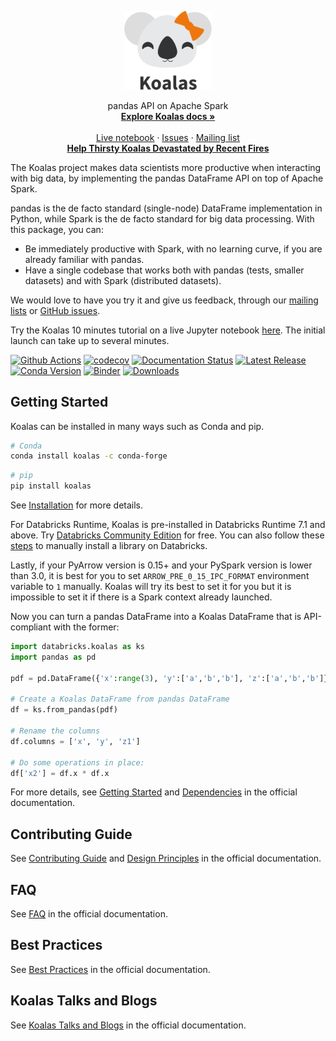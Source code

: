 <p align="center">
  <img src="https://raw.githubusercontent.com/databricks/koalas/master/icons/koalas-logo.png" width="140"/>
</p>

<p align="center">
  pandas API on Apache Spark
  <br/>
  <a href="https://koalas.readthedocs.io/en/latest/?badge=latest"><strong>Explore Koalas docs »</strong></a>
  <br/>
  <br/>
  <a href="https://mybinder.org/v2/gh/databricks/koalas/master?filepath=docs%2Fsource%2Fgetting_started%2F10min.ipynb">Live notebook</a>
  ·
  <a href="https://github.com/databricks/koalas/issues">Issues</a>
  ·
  <a href="https://groups.google.com/forum/#!forum/koalas-dev">Mailing list</a>
  <br/>
  <strong><a href="https://www.gofundme.com/f/help-thirsty-koalas-devastated-by-recent-fires">Help Thirsty Koalas Devastated by Recent Fires</a></strong>
</p>

The Koalas project makes data scientists more productive when interacting with big data, by implementing the pandas DataFrame API on top of Apache Spark.

pandas is the de facto standard (single-node) DataFrame implementation in Python, while Spark is the de facto standard for big data processing. With this package, you can:
 - Be immediately productive with Spark, with no learning curve, if you are already familiar with pandas.
 - Have a single codebase that works both with pandas (tests, smaller datasets) and with Spark (distributed datasets).

We would love to have you try it and give us feedback, through our [mailing lists](https://groups.google.com/forum/#!forum/koalas-dev) or [GitHub issues](https://github.com/databricks/koalas/issues).

Try the Koalas 10 minutes tutorial on a live Jupyter notebook [here](https://mybinder.org/v2/gh/databricks/koalas/master?filepath=docs%2Fsource%2Fgetting_started%2F10min.ipynb). The initial launch can take up to several minutes.

[![Github Actions](https://github.com/databricks/koalas/workflows/master/badge.svg)](https://github.com/databricks/koalas/actions)
[![codecov](https://codecov.io/gh/databricks/koalas/branch/master/graph/badge.svg)](https://codecov.io/gh/databricks/koalas)
[![Documentation Status](https://readthedocs.org/projects/koalas/badge/?version=latest)](https://koalas.readthedocs.io/en/latest/?badge=latest)
[![Latest Release](https://img.shields.io/pypi/v/koalas.svg)](https://pypi.org/project/koalas/)
[![Conda Version](https://img.shields.io/conda/vn/conda-forge/koalas.svg)](https://anaconda.org/conda-forge/koalas)
[![Binder](https://mybinder.org/badge_logo.svg)](https://mybinder.org/v2/gh/databricks/koalas/master?filepath=docs%2Fsource%2Fgetting_started%2F10min.ipynb)
[![Downloads](https://pepy.tech/badge/koalas)](https://pepy.tech/project/koalas)


## Getting Started

Koalas can be installed in many ways such as Conda and pip.

```bash
# Conda
conda install koalas -c conda-forge
```

```bash
# pip
pip install koalas
```

See [Installation](https://koalas.readthedocs.io/en/latest/getting_started/install.html) for more details.

For Databricks Runtime, Koalas is pre-installed in Databricks Runtime 7.1 and above. Try [Databricks Community Edition](https://community.cloud.databricks.com/) for free. You can also follow these [steps](https://docs.databricks.com/libraries/index.html) to manually install a library on Databricks.

Lastly, if your PyArrow version is 0.15+ and your PySpark version is lower than 3.0, it is best for you to set `ARROW_PRE_0_15_IPC_FORMAT` environment variable to `1` manually.
Koalas will try its best to set it for you but it is impossible to set it if there is a Spark context already launched.

Now you can turn a pandas DataFrame into a Koalas DataFrame that is API-compliant with the former:

```python
import databricks.koalas as ks
import pandas as pd

pdf = pd.DataFrame({'x':range(3), 'y':['a','b','b'], 'z':['a','b','b']})

# Create a Koalas DataFrame from pandas DataFrame
df = ks.from_pandas(pdf)

# Rename the columns
df.columns = ['x', 'y', 'z1']

# Do some operations in place:
df['x2'] = df.x * df.x
```

For more details, see [Getting Started](https://koalas.readthedocs.io/en/latest/getting_started/index.html) and [Dependencies](https://koalas.readthedocs.io/en/latest/getting_started/install.html#dependencies) in the official documentation.


## Contributing Guide

See [Contributing Guide](https://koalas.readthedocs.io/en/latest/development/contributing.html) and [Design Principles](https://koalas.readthedocs.io/en/latest/development/design.html) in the official documentation.


## FAQ

See [FAQ](https://koalas.readthedocs.io/en/latest/user_guide/faq.html) in the official documentation.


## Best Practices

See [Best Practices](https://koalas.readthedocs.io/en/latest/user_guide/best_practices.html) in the official documentation.


## Koalas Talks and Blogs

See [Koalas Talks and Blogs](https://koalas.readthedocs.io/en/latest/getting_started/videos_blogs.html) in the official documentation.
